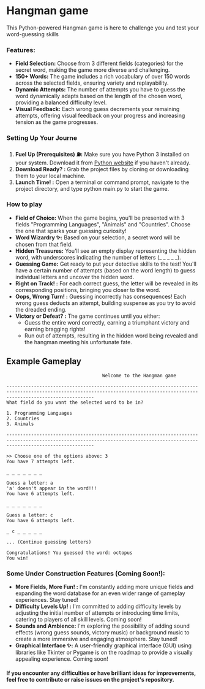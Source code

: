 # Hangman game
This Python-powered Hangman game is here to challenge you and test your word-guessing skills
### Features:
- **Field Selection:** Choose from 3 different fields (categories) for the secret word, making the game more diverse and challenging.
- **150+ Words:** The game includes a rich vocabulary of over 150 words across the selected fields, ensuring variety and replayability.
- **Dynamic Attempts:** The number of attempts you have to guess the word dynamically adapts based on the length of the chosen word, providing a balanced difficulty level.
- **Visual Feedback:** Each wrong guess decrements your remaining attempts, offering visual feedback on your progress and increasing tension as the game progresses.
### Setting Up Your Journe
1. **Fuel Up (Prerequisites) ⛽:** Make sure you have Python 3 installed on your system. Download it from [Python website](https://www.python.org/downloads) if you haven't already.
2. **Download Ready? :**  Grab the project files by cloning or downloading them to your local machine.
3. **Launch Time! :** Open a terminal or command prompt, navigate to the project directory, and type python main.py to start the game.
### How to play
- **Field of Choice:** When the game begins, you'll be presented with 3 fields "Programming Languages", "Animals" and "Countries". Choose the one that sparks your guessing curiosity!
- **Word Wizardry ✨:** Based on your selection, a secret word will be chosen from that field.
- **Hidden Treasures:** You'll see an empty display representing the hidden word, with underscores indicating the number of letters (_ _ _ _ _).
- **Guessing Game:** Get ready to put your detective skills to the test! You'll have a certain number of attempts (based on the word length) to guess individual letters and uncover the hidden word.
- **Right on Track! :** For each correct guess, the letter will be revealed in its corresponding positions, bringing you closer to the word.
- **Oops, Wrong Turn! :** Guessing incorrectly has consequences! Each wrong guess deducts an attempt, building suspense as you try to avoid the dreaded ending.
- **Victory or Defeat? :** The game continues until you either:
   - Guess the entire word correctly, earning a triumphant victory and earning bragging rights!
   - Run out of attempts, resulting in the hidden word being revealed and the hangman meeting his unfortunate fate.
## Example Gameplay
```
                                   Welcome to the Hangman game

----------------------------------------------------------------------------------------------------------------------------------------------------------------------------
What field do you want the selected word to be in?

1. Programming Languages
2. Countries
3. Animals

----------------------------------------------------------------------------------------------------------------------------------------------------------------------------

>> Choose one of the options above: 3
You have 7 attempts left.

_ _ _ _ _ _ _

Guess a letter: a
'a' doesn't appear in the word!!!
You have 6 attempts left.

_ _ _ _ _ _ _

Guess a letter: c
You have 6 attempts left.

_ c _ _ _ _ _

... (Continue guessing letters)

Congratulations! You guessed the word: octopus
You win!
```
### Some Under Construction Features (Coming Soon!):
- **More Fields, More Fun! :** I'm constantly adding more unique fields and expanding the word database for an even wider range of gameplay experiences. Stay tuned!
- **Difficulty Levels Up! :** I'm committed to adding difficulty levels by adjusting the initial number of attempts or introducing time limits, catering to players of all skill levels. Coming soon!
- **Sounds and Ambience:** I'm exploring the possibility of adding sound effects (wrong guess sounds, victory music) or background music to create a more immersive and engaging atmosphere. Stay tuned!
- **Graphical Interface ✨:** A user-friendly graphical interface (GUI) using libraries like Tkinter or Pygame is on the roadmap to provide a visually appealing experience. Coming soon!

#### If you encounter any difficulties or have brilliant ideas for improvements, feel free to contribute or raise issues on the project's repository.

